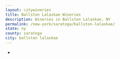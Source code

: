 ```yaml
---
layout: citywineries
title: Ballston Lalaskae Wineries
description: Wineries in Ballston Lalaskae, NY
permalink: /new-york/saratoga/ballston-lalaskae/
state: ny
county: saratoga
city: ballston lalaskae
---
```

-
